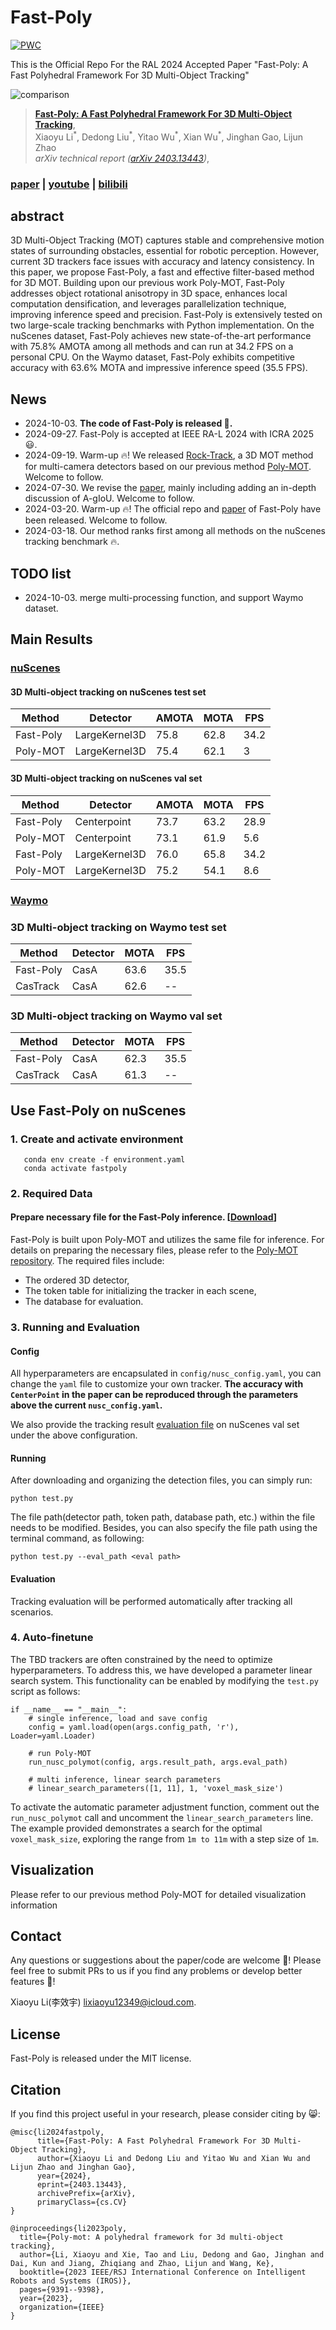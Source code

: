 # Fast-Poly
[![PWC](https://img.shields.io/endpoint.svg?url=https://paperswithcode.com/badge/fast-poly-a-fast-polyhedral-framework-for-3d/3d-multi-object-tracking-on-nuscenes)](https://paperswithcode.com/sota/3d-multi-object-tracking-on-nuscenes?p=fast-poly-a-fast-polyhedral-framework-for-3d)

This is the Official Repo For the RAL 2024 Accepted Paper "Fast-Poly: A Fast Polyhedral Framework For 3D Multi-Object Tracking"

![comparison](docs/comparison.jpg)

> [**Fast-Poly: A Fast Polyhedral Framework For 3D Multi-Object Tracking**](https://arxiv.org/abs/2403.13443),  
> Xiaoyu Li<sup>\*</sup>, Dedong Liu<sup>\*</sup>, Yitao Wu<sup>\*</sup>, Xian Wu<sup>\*</sup>, Jinghan Gao, Lijun Zhao         
> *arXiv technical report ([arXiv 2403.13443](https://arxiv.org/abs/2403.13443))*,  

### [paper](https://arxiv.org/abs/2403.13443) | [youtube](https://www.youtube.com/watch?v=nFmeL_PjOyA&ab_channel=LIXIAOYU) | [bilibili](https://www.bilibili.com/video/BV1iz421Z7qj/?vd_source=b170cf0cb90cd4c536ec11f67c9f6522)

## abstract

3D Multi-Object Tracking (MOT) captures stable and comprehensive motion states of surrounding obstacles, essential for robotic perception. 
However, current 3D trackers face issues with accuracy and latency consistency. 
In this paper, we propose Fast-Poly, a fast and effective filter-based method for 3D MOT.
Building upon our previous work Poly-MOT, Fast-Poly addresses object rotational anisotropy in 3D space, enhances local computation densification, and leverages parallelization technique, improving inference speed and precision.
Fast-Poly is extensively tested on two large-scale tracking benchmarks with Python implementation.
On the nuScenes dataset, Fast-Poly achieves new state-of-the-art performance with 75.8\% AMOTA among all methods and can run at 34.2 FPS on a personal CPU.
On the Waymo dataset, Fast-Poly exhibits competitive accuracy with 63.6\% MOTA and impressive inference speed (35.5 FPS).


## News

- 2024-10-03. **The code of Fast-Poly is released :rocket:.**
- 2024-09-27. Fast-Poly is accepted at IEEE RA-L 2024 with ICRA 2025 :smiley:.
- 2024-09-19. Warm-up 🔥! We released [Rock-Track](https://arxiv.org/pdf/2409.11749), a 3D MOT method for multi-camera detectors based on our previous method [Poly-MOT](https://github.com/lixiaoyu2000/Poly-MOT). Welcome to follow.
- 2024-07-30. We revise the [paper](https://arxiv.org/abs/2403.13443), mainly including adding an in-depth discussion of A-gIoU. Welcome to follow.
- 2024-03-20. Warm-up :fire:! The official repo and [paper](https://arxiv.org/abs/2403.13443) of Fast-Poly have been released. Welcome to follow.
- 2024-03-18. Our method ranks first among all methods on the nuScenes tracking benchmark :fire:.


## TODO list

- 2024-10-03. merge multi-processing function, and support Waymo dataset.

## Main Results

### [nuScenes](https://www.nuscenes.org/tracking?externalData=all&mapData=all&modalities=Any)

#### 3D Multi-object tracking on nuScenes test set

 Method       | Detector      | AMOTA    | MOTA     | FPS      |   
--------------|---------------|----------|----------|----------|
 Fast-Poly    | LargeKernel3D | 75.8     | 62.8     | 34.2     |
 Poly-MOT     | LargeKernel3D | 75.4     | 62.1     | 3        |         
 
#### 3D Multi-object tracking on nuScenes val set

 Method        | Detector        | AMOTA    | MOTA     | FPS      |   
---------------|-----------------|----------|----------|----------|
 Fast-Poly     | Centerpoint     | 73.7     | 63.2     | 28.9     |  
 Poly-MOT      | Centerpoint     | 73.1     | 61.9     | 5.6      |  
 Fast-Poly     | LargeKernel3D   | 76.0     | 65.8     | 34.2     |  
 Poly-MOT      | LargeKernel3D   | 75.2     | 54.1     | 8.6      |

### [Waymo](https://waymo.com/open/challenges/2020/3d-tracking/)

### 3D Multi-object tracking on Waymo test set

 Method        | Detector        | MOTA     | FPS      |  
---------------|-----------------|----------|----------|
 Fast-Poly     | CasA            | 63.6     | 35.5     |  
 CasTrack      | CasA            | 62.6     | --       |

### 3D Multi-object tracking on Waymo val set

 Method        | Detector        | MOTA     | FPS      |   
---------------|-----------------|----------|----------|
 Fast-Poly     | CasA            | 62.3     | 35.5     |  
 CasTrack      | CasA            | 61.3     | --       |

## Use Fast-Poly on nuScenes

### 1. Create and activate environment
```
   conda env create -f environment.yaml  
   conda activate fastpoly
```

### 2. Required Data

#### Prepare necessary file for the Fast-Poly inference. [[Download](https://drive.google.com/drive/folders/1NVYs1CRqulES-Vr6oSoD3YxlkrszKuz8?usp=sharing)]

Fast-Poly is built upon Poly-MOT and utilizes the same file for inference. For details on preparing the necessary files, please refer to the [Poly-MOT repository](https://github.com/lixiaoyu2000/Poly-MOT/tree/main). The required files include:
- The ordered 3D detector,
- The token table for initializing the tracker in each scene,
- The database for evaluation.

### 3. Running and Evaluation

#### Config
All hyperparameters are encapsulated in `config/nusc_config.yaml`, you can change the `yaml` file to customize your own tracker.
**The accuracy with `CenterPoint` in the paper can be reproduced through the parameters above the current `nusc_config.yaml`.**

We also provide the tracking result [evaluation file](https://drive.google.com/drive/folders/1NVYs1CRqulES-Vr6oSoD3YxlkrszKuz8) on nuScenes val set under the above configuration.


#### Running
After downloading and organizing the detection files, you can simply run:
```
python test.py
```
The file path(detector path, token path, database path, etc.) within the file needs to be modified. 
Besides, you can also specify the file path using the terminal command, as following:
```
python test.py --eval_path <eval path>
```

#### Evaluation
Tracking evaluation will be performed automatically after tracking all scenarios.


### 4. Auto-finetune
The TBD trackers are often constrained by the need to optimize hyperparameters. 
To address this, we have developed a parameter linear search system. 
This functionality can be enabled by modifying the `test.py` script as follows:

```
if __name__ == "__main__":
    # single inference, load and save config
    config = yaml.load(open(args.config_path, 'r'), Loader=yaml.Loader)

    # run Poly-MOT
    run_nusc_polymot(config, args.result_path, args.eval_path)

    # multi inference, linear search parameters
    # linear_search_parameters([1, 11], 1, 'voxel_mask_size')
```

To activate the automatic parameter adjustment function, comment out the `run_nusc_polymot` call 
and uncomment the `linear_search_parameters` line. 
The example provided demonstrates a search for the optimal `voxel_mask_size`, 
exploring the range from `1m to 11m` with a step size of `1m`.


## Visualization
Please refer to our previous method Pol[](https://github.com/lixiaoyu2000/Poly-MOT/tree/main?tab=readme-ov-file#visualization)y-MOT for detailed visualization information

## Contact

Any questions or suggestions about the paper/code are welcome :open_hands:! 
Please feel free to submit PRs to us if you find any problems or develop better features :raised_hands:!

Xiaoyu Li(李效宇) lixiaoyu12349@icloud.com.

## License

Fast-Poly is released under the MIT license.

## Citation
If you find this project useful in your research, please consider citing by :smile_cat::
```
@misc{li2024fastpoly,
      title={Fast-Poly: A Fast Polyhedral Framework For 3D Multi-Object Tracking}, 
      author={Xiaoyu Li and Dedong Liu and Yitao Wu and Xian Wu and Lijun Zhao and Jinghan Gao},
      year={2024},
      eprint={2403.13443},
      archivePrefix={arXiv},
      primaryClass={cs.CV}
}
```
```
@inproceedings{li2023poly,
  title={Poly-mot: A polyhedral framework for 3d multi-object tracking},
  author={Li, Xiaoyu and Xie, Tao and Liu, Dedong and Gao, Jinghan and Dai, Kun and Jiang, Zhiqiang and Zhao, Lijun and Wang, Ke},
  booktitle={2023 IEEE/RSJ International Conference on Intelligent Robots and Systems (IROS)},
  pages={9391--9398},
  year={2023},
  organization={IEEE}
}
```